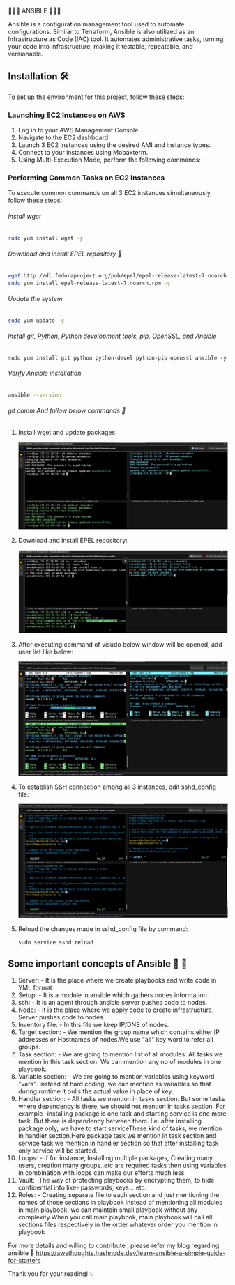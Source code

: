 🌟🌟🌟 ANSIBLE 🌟🌟🌟

Ansible is a configuration management tool used to automate configurations. Similar to Terraform, Ansible is also utilized as an Infrastructure as Code (IAC) tool. It automates administrative tasks, turning your code into infrastructure, making it testable, repeatable, and versionable.

## Installation 🛠️

To set up the environment for this project, follow these steps:

### Launching EC2 Instances on AWS 

1. Log in to your AWS Management Console.
2. Navigate to the EC2 dashboard.
3. Launch 3 EC2 instances using the desired AMI and instance types.
4. Connect to your instances using Mobaxterm.
5. Using Multi-Execution Mode, perform the following commands:

### Performing Common Tasks on EC2 Instances

To execute common commands on all 3 EC2 instances simultaneously, follow these steps:

###### Install wget
```bash
sudo yum install wget -y
```

###### Download and install EPEL repository 📜
```bash
wget http://dl.fedoraproject.org/pub/epel/epel-release-latest-7.noarch.rpm
sudo yum install epel-release-latest-7.noarch.rpm -y
```

###### Update the system
```bash
sudo yum update -y
```

######  Install git, Python, Python development tools, pip, OpenSSL, and Ansible
```
sudo yum install git python python-devel python-pip openssl ansible -y
```

###### Verify Ansible installation
```bash
ansible --version
```

###### git comm And follow below commands 📝

1. Install wget and update packages:

   ![Step 1](imgs/1.png)

2. Download and install EPEL repository:

   ![Step 2](imgs/2.png)

3. After executing command of visudo below window will be opened, add user list like below:

   ![Step 3](imgs/3.png)

4. To establish SSH connection among all 3 instances, edit sshd_config file:

   ![Step 4](imgs/4.png)

5. Reload the changes made in sshd_config file by command:
   ```
   sudo service sshd reload
   ```


## Some important concepts of Ansible 🚀 🚀
1. Server: - It is the place where we create playbooks and write code in YML format
2. Setup: - It is a module in ansible which gathers nodes information.
3. ssh: - It is an agent through ansible server pushes code to nodes.
4. Node: - It is the place where we apply code to create infrastructure. Server pushes code to nodes.
5. Inventory file: - In this file we keep IP/DNS of nodes.
6. Target section: - We mention the group name which contains either IP addresses or Hostnames of nodes.We use "all" key word to refer all groups.
7. Task section: - We are going to mention list of all modules. All tasks we mention in this task section. We can mention any no of modules in one playbook.
8. Variable section: - We are going to mention variables using keyword "vars". Instead of hard coding, we can mention as variables so that during runtime it pulls the actual value in place of key.
9. Handler section: - All tasks we mention in tasks section. But some tasks where dependency is there, we should not mention in tasks section. For example -installing package is one task and starting service is one more task. But there is dependency between them. I.e. after installing package only, we have to start serviceThese kind of tasks, we mention in handler section.Here,package task we mention in task section and service task we mention in handler section so that after installing task only service will be started.
10. Loops: - If for instance, Installing multiple packages, Creating many users, creation many groups..etc are required tasks then using variables in combination with loops can make our efforts much less.
11. Vault: -The way of protecting playbooks by encrypting them, to hide confidential info  like- passwords, keys ...etc.
12. Roles: - Creating separate file to each section and just mentioning the names of those sections in playbook instead of mentioning all modules in main playbook, we can maintain small playbook without any complexity.When you call main playbook, main playbook will call all sections files respectively in the order whatever order you mention in playbook


For more details and willing to contribute , please refer my blog regarding ansible 🤝
 https://awsthoughts.hashnode.dev/learn-ansible-a-simple-guide-for-starters 

Thank you for your reading! 💡
